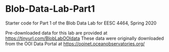 # Blob-Data-Lab-Part1
 Starter code for Part 1 of the Blob Data Lab for EESC 4464, Spring 2020

Pre-downloaded data for this lab are provided at https://tinyurl.com/BlobLabOOIdata
These data were originally downloaded from the OOI Data Portal at https://ooinet.oceanobservatories.org/

